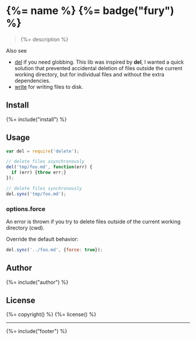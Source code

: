 # {%= name %} {%= badge("fury") %}

> {%= description %}

Also see
* [del](https://github.com/sindresorhus/del) if you need globbing. This lib was inspired by **del**, I wanted a quick solution that prevented accidental deletion of files outside the current working directory, but for individual files and without the extra dependencies.
* [write](https://github.com/jonschlinkert/write) for writing files to disk.

## Install
{%= include("install") %}

## Usage

```js
var del = require('delete');

// delete files asynchronously
del('tmp/foo.md', function(err) {
  if (err) {throw err;}
});

// delete files synchronously
del.sync('tmp/foo.md');
```

### options.force

An error is thrown if you try to delete files outside of the current working directory (cwd).

Override the default behavior:

```js
del.sync('../foo.md', {force: true});
```

## Author
{%= include("author") %}

## License
{%= copyright() %}
{%= license() %}

***

{%= include("footer") %}